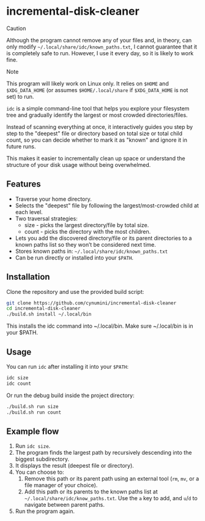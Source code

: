 # incremental-disk-cleaner

> [!CAUTION]
> Although the program cannot remove any of your files and, in theory, can only modify `~/.local/share/idc/known_paths.txt`, I cannot guarantee that it is completely safe to run. However, I use it every day, so it is likely to work fine.

> [!NOTE]
> This program will likely work on Linux only. It relies on `$HOME` and `$XDG_DATA_HOME` (or assumes `$HOME/.local/share` if `$XDG_DATA_HOME` is not set) to run.


`idc` is a simple command-line tool that helps you explore your filesystem tree and gradually identify the largest or most crowded directories/files.

Instead of scanning everything at once, it interactively guides you step by step to the "deepest" file or directory based on total size or total child count, so you can decide whether to mark it as "known" and ignore it in future runs.

This makes it easier to incrementally clean up space or understand the structure of your disk usage without being overwhelmed.

## Features

- Traverse your home directory.
- Selects the "deepest" file by following the largest/most-crowded child at each level.
- Two traversal strategies:
	- size - picks the largest directory/file by total size.
	- count - picks the directory with the most children.
- Lets you add the discovered directory/file or its parent directories to a known paths list so they won’t be considered next time.
- Stores known paths in: `~/.local/share/idc/known_paths.txt`
- Can be run directly or installed into your `$PATH`.

## Installation

Clone the repository and use the provided build script:

```bash
git clone https://github.com/cynumini/incremental-disk-cleaner
cd incremental-disk-cleaner
./build.sh install ~/.local/bin
```

This installs the idc command into ~/.local/bin. Make sure ~/.local/bin is in your $PATH.

## Usage

You can run `idc` after installing it into your `$PATH`:

```bash
idc size
idc count
```
Or run the debug build inside the project directory:

```bash
./build.sh run size
./build.sh run count
```

## Example flow

1. Run `idc size`.
2. The program finds the largest path by recursively descending into the biggest subdirectory.
3. It displays the result (deepest file or directory).
4. You can choose to:
   1. Remove this path or its parent path using an external tool (`rm`, `mv`, or a file manager of your choice).
   2. Add this path or its parents to the known paths list at `~/.local/share/idc/know_paths.txt`. Use the `a` key to add, and `u`/`d` to navigate between parent paths.
5. Run the program again.
